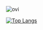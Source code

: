 <img src="https://github-readme-stats.vercel.app/api/top-langs?username=brprest1&show_icons=true&locale=en&layout=compact&theme=chartreuse-dark" alt="ovi" />

[![Top Langs](https://github-readme-stats.vercel.app/api/top-langs/?username=brprest1&layout=donut)](https://github.com/anuraghazra/github-readme-stats)
